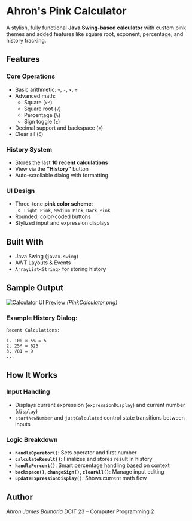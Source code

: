 # Ahron's Pink Calculator
A stylish, fully functional **Java Swing-based calculator** with custom pink themes and added features like square root, exponent, percentage, and history tracking.

## Features

### Core Operations
- Basic arithmetic: `+`, `-`, `×`, `÷`
- Advanced math: 
  - Square (`x²`)
  - Square root (`√`)
  - Percentage (`%`)
  - Sign toggle (`±`)
- Decimal support and backspace (`⌫`)
- Clear all (`C`)

### History System
- Stores the last **10 recent calculations**
- View via the **“History”** button
- Auto-scrollable dialog with formatting

### UI Design
- Three-tone **pink color scheme**:
  - `Light Pink`, `Medium Pink`, `Dark Pink`
- Rounded, color-coded buttons
- Stylized input and expression displays

## Built With
- Java Swing (`javax.swing`)
- AWT Layouts & Events
- `ArrayList<String>` for storing history

## Sample Output

![Calculator UI Preview](#) *(PinkCalculator.png)*

### Example History Dialog:
```
Recent Calculations:

1. 100 × 5% = 5
2. 25² = 625
3. √81 = 9
...
```

## How It Works

### Input Handling
- Displays current expression (`expressionDisplay`) and current number (`display`)
- `startNewNumber` and `justCalculated` control state transitions between inputs

### Logic Breakdown
- **`handleOperator()`**: Sets operator and first number
- **`calculateResult()`**: Finalizes and stores result in history
- **`handlePercent()`**: Smart percentage handling based on context
- **`backspace()`, `changeSign()`, `clearAll()`**: Manage input editing
- **`updateExpressionDisplay()`**: Shows current math flow

## Author
*Ahron James Balmoria* 
DCIT 23 – Computer Programming 2
